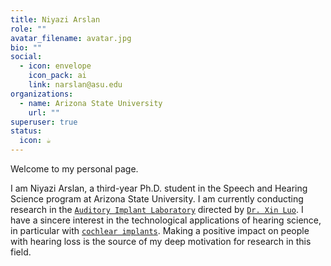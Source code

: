 ```yaml
---
title: Niyazi Arslan
role: ""
avatar_filename: avatar.jpg
bio: ""
social:
  - icon: envelope
    icon_pack: ai
    link: narslan@asu.edu
organizations:
  - name: Arizona State University
    url: ""
superuser: true
status:
  icon: ☕️
---
```

<!--StartFragment-->

Welcome to my personal page.

I am Niyazi Arslan, a third-year Ph.D. student in the Speech and Hearing Science program at Arizona State University. I am currently conducting research in the [`Auditory Implant Laboratory`](https://sites.google.com/site/asuailab/home) directed by [`Dr. Xin Luo`](https://scholar.google.com/citations?user=HdmRD9kAAAAJ&hl=en). I have a sincere interest in the technological applications of hearing science, in particular with [`cochlear implants`](https://www.nidcd.nih.gov/health/cochlear-implants). Making a positive impact on people with hearing loss is the source of my deep motivation for research in this field. 

<!--EndFragment-->